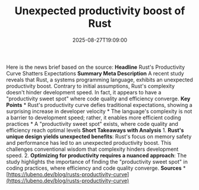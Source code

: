 ﻿---
title: "Unexpected productivity boost of Rust"
date: "2025-08-27T19:09:00"
category: "Markets"
summary: ""
slug: "unexpected productivity boost of rust"
source_urls:
  - "https://lubeno.dev/blog/rusts-productivity-curve"
seo:
  title: "Unexpected productivity boost of Rust | Hash n Hedge"
  description: ""
  keywords: ["news", "markets", "brief"]
---
Here is the news brief based on the source:  **Headline** Rust's Productivity Curve Shatters Expectations  **Summary Meta Description** A recent study reveals that Rust, a systems programming language, exhibits an unexpected productivity boost. Contrary to initial assumptions, Rust's complexity doesn't hinder development speed. In fact, it appears to have a "productivity sweet spot" where code quality and efficiency converge.  **Key Points**  * Rust's productivity curve defies traditional expectations, showing a surprising increase in developer velocity * The language's complexity is not a barrier to development speed; rather, it enables more efficient coding practices * A "productivity sweet spot" exists, where code quality and efficiency reach optimal levels  **Short Takeaways with Analysis**  1. **Rust's unique design yields unexpected benefits**: Rust's focus on memory safety and performance has led to an unexpected productivity boost. This challenges conventional wisdom that complexity hinders development speed. 2. **Optimizing for productivity requires a nuanced approach**: The study highlights the importance of finding the "productivity sweet spot" in coding practices, where efficiency and code quality converge.  **Sources** * [https://lubeno.dev/blog/rusts-productivity-curve](https://lubeno.dev/blog/rusts-productivity-curve) 
